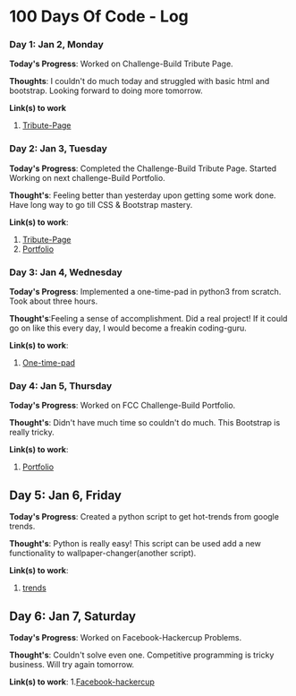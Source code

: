 # 100 Days Of Code - Log

### Day 1: Jan 2, Monday

**Today's Progress**: Worked on Challenge-Build Tribute Page.

**Thoughts**: I couldn't do much today and struggled with basic html and bootstrap. Looking forward to doing more tomorrow.

**Link(s) to work**
1. [Tribute-Page](http://codepen.io/divyanshg1207/full/aBRdwj/)

### Day 2: Jan 3, Tuesday

**Today's Progress**: Completed the Challenge-Build Tribute Page. Started Working on next challenge-Build Portfolio.

**Thought's**: Feeling better than yesterday upon getting some work done. Have long way to go till CSS & Bootstrap mastery.

**Link(s) to work**:
1. [Tribute-Page](http://codepen.io/divyanshg1207/full/aBRdwj/)
2. [Portfolio](http://codepen.io/divyanshg1207/full/jyOWvB/)

### Day 3: Jan 4, Wednesday

**Today's Progress**: Implemented a one-time-pad in python3 from scratch. Took about three hours.

**Thought's**:Feeling a sense of accomplishment. Did a real project! If it could go on like this every day, I would become a freakin coding-guru.

**Link(s) to work**:
1. [One-time-pad](https://github.com/divyanshg1207/one-time-pad/)

### Day 4: Jan 5, Thursday

**Today's Progress**: Worked on FCC Challenge-Build Portfolio.

**Thought's**: Didn't have much time so couldn't do much. This Bootstrap is really tricky.

**Link(s) to work**:
1. [Portfolio](http://codepen.io/divyanshg1207/full/xgbYqQ/)

## Day 5: Jan 6, Friday

**Today's Progress**: Created a python script to get hot-trends from google trends.

**Thought's**: Python is really easy! This script can be used add a new functionality to wallpaper-changer(another script).

**Link(s) to work**:
1. [trends](https://github.com/divyanshg1207/trends/)

## Day 6: Jan 7, Saturday

**Today's Progress**: Worked on Facebook-Hackercup Problems.

**Thought's**: Couldn't solve even one. Competitive programming is tricky business. Will try again tomorrow.

**Link(s) to work**:
1.[Facebook-hackercup](https://www.facebook.com/hackercup/)
